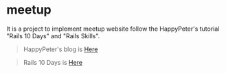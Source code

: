 # meetup
It is a project to implement meetup website follow the HappyPeter's tutorial "Rails 10 Days" and "Rails Skills".

> HappyPeter's blog is <a href="http://happypeter.github.io">Here</a>

> Rails 10 Days is <a href="http://happypeter.github.io/rails10/">Here</a>
